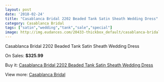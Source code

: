 ```yaml
---
layout: post
date: '2018-02-24'
title: "Casablanca Bridal 2202 Beaded Tank Satin Sheath Wedding Dress"
category: Casablanca Bridal
tags: ["satin","wedding","tank","sale","special"]
image: http://img.eudances.com/20433-thickbox_default/casablanca-bridal-2202-beaded-tank-satin-sheath-wedding-dress.jpg
---
```

Casablanca Bridal 2202 Beaded Tank Satin Sheath Wedding Dress

On Sales: **$325.99**
<a href="https://www.eudances.com/en/casablanca-bridal/6133-casablanca-bridal-2202-beaded-tank-satin-sheath-wedding-dress.html"><amp-img layout="responsive" width="600" height="600" src="//img.eudances.com/20433-thickbox_default/casablanca-bridal-2202-beaded-tank-satin-sheath-wedding-dress.jpg" alt="Casablanca Bridal 2202 Beaded Tank Satin Sheath Wedding Dress 0" /></a>
<a href="https://www.eudances.com/en/casablanca-bridal/6133-casablanca-bridal-2202-beaded-tank-satin-sheath-wedding-dress.html"><amp-img layout="responsive" width="600" height="600" src="//img.eudances.com/20435-thickbox_default/casablanca-bridal-2202-beaded-tank-satin-sheath-wedding-dress.jpg" alt="Casablanca Bridal 2202 Beaded Tank Satin Sheath Wedding Dress 1" /></a>
<a href="https://www.eudances.com/en/casablanca-bridal/6133-casablanca-bridal-2202-beaded-tank-satin-sheath-wedding-dress.html"><amp-img layout="responsive" width="600" height="600" src="//img.eudances.com/20434-thickbox_default/casablanca-bridal-2202-beaded-tank-satin-sheath-wedding-dress.jpg" alt="Casablanca Bridal 2202 Beaded Tank Satin Sheath Wedding Dress 2" /></a>

Buy it: [Casablanca Bridal 2202 Beaded Tank Satin Sheath Wedding Dress](https://www.eudances.com/en/casablanca-bridal/6133-casablanca-bridal-2202-beaded-tank-satin-sheath-wedding-dress.html "Casablanca Bridal 2202 Beaded Tank Satin Sheath Wedding Dress")

View more: [Casablanca Bridal](https://www.eudances.com/en/4-casablanca-bridal "Casablanca Bridal")